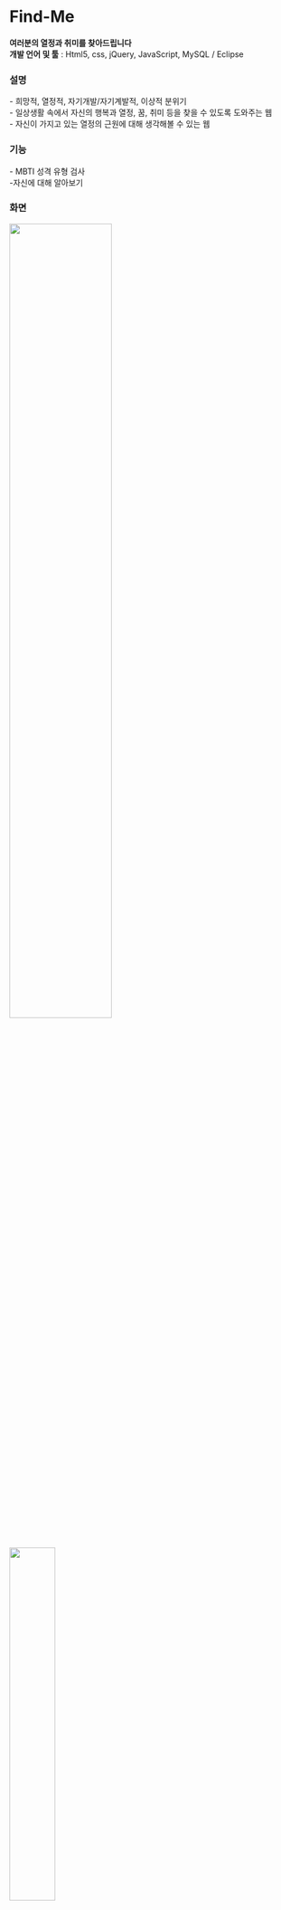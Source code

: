 # Find-Me
<b>여러분의 열정과 취미를 찾아드립니다 </b><br>
<b>개발 언어 및 툴</b> : Html5, css, jQuery, JavaScript, MySQL  / Eclipse
<br>
<h3>설명 </h3>
-	희망적, 열정적, 자기개발/자기계발적, 이상적 분위기<br>
-	일상생활 속에서 자신의 행복과 열정, 꿈, 취미 등을 찾을 수 있도록 도와주는 웹<br>
-	자신이 가지고 있는 열정의 근원에 대해 생각해볼 수 있는 웹<br>

<h3>기능 </h3>
- MBTI 성격 유형 검사<br>
-자신에 대해 알아보기

<br>

 <h3>화면</h3>
 <div><img width="60%" src="https://user-images.githubusercontent.com/81402961/228595102-21fc33e6-2d97-4c25-88a4-f9d16e8288ea.png"/> <img width="40%" src="https://user-images.githubusercontent.com/81402961/228595195-38e3b21c-ede1-47d0-b62d-7d2916871644.PNG"/></div>
<br>

